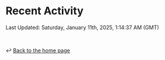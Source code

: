 # Recent Activity

<!--RECENT_ACTIVITY:start-->
<!--RECENT_ACTIVITY:end-->

<!--RECENT_ACTIVITY:last_update-->
Last Updated: Saturday, January 11th, 2025, 1:14:37 AM (GMT)
<!--RECENT_ACTIVITY:last_update_end-->

<br>

↩️ [Back to the home page](/README.md)
